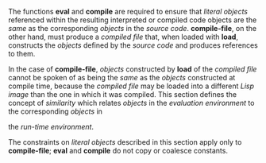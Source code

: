  



The functions **eval** and **compile** are required to ensure that *literal objects* referenced within the resulting interpreted or compiled code objects are the *same* as the corresponding *objects* in the *source code*. **compile-file**, on the other hand, must produce a *compiled file* that, when loaded with **load**, constructs the *objects* defined by the *source code* and produces references to them. 



In the case of **compile-file**, *objects* constructed by **load** of the *compiled file* cannot be spoken of as being the *same* as the *objects* constructed at compile time, because the *compiled file* may be loaded into a different *Lisp image* than the one in which it was compiled. This section defines the concept of *similarity* which relates *objects* in the *evaluation environment* to the corresponding *objects* in 



the *run-time environment*. 



The constraints on *literal objects* described in this section apply only to **compile-file**; **eval** and **compile** do not copy or coalesce constants. 



